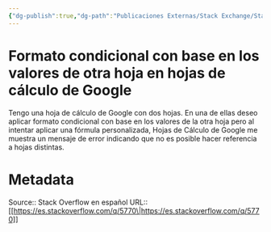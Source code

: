 ```yaml
---
{"dg-publish":true,"dg-path":"Publicaciones Externas/Stack Exchange/Stack Overflow en español/es.stackoverflow.com-5770.md","permalink":"/publicaciones-externas/stack-exchange/stack-overflow-en-espanol/es-stackoverflow-com-5770/","title":"Formato condicional con base en los valores de otra hoja en hojas de cálculo de Google","hide":true,"noteIcon":"default","created":"2024-04-03T12:49:10.505-06:00","updated":"2024-04-05T16:43:48.474-06:00"}
---
```


# Formato condicional con base en los valores de otra hoja en hojas de cálculo de Google

Tengo una hoja de cálculo de Google con dos hojas. En una de ellas deseo aplicar formato condicional con base en los valores de la otra hoja pero al intentar aplicar una fórmula personalizada, Hojas de Cálculo de Google me muestra un mensaje de error indicando que no es posible hacer referencia a hojas distintas.

# Metadata
Source:: Stack Overflow en español
URL:: [[https://es.stackoverflow.com/q/5770\|https://es.stackoverflow.com/q/5770]]

